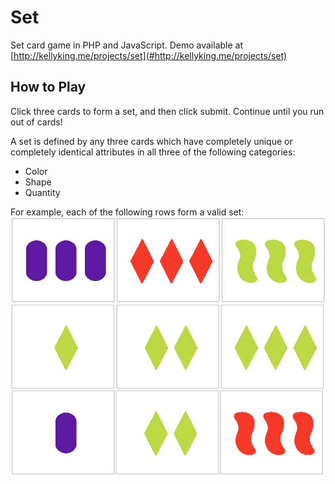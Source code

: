 Set
===

Set card game in PHP and JavaScript. Demo available at [http://kellyking.me/projects/set](#http://kellyking.me/projects/set)

## How to Play
Click three cards to form a set, and then click submit. Continue until you run out of cards!

A set is defined by any three cards which have completely unique or completely identical attributes in all three of the following categories:

 - Color
 - Shape
 - Quantity

For example, each of the following rows form a valid set:
![Example sets](/images/set-examples.jpg)
